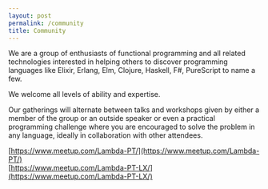 ```yaml
---
layout: post
permalink: /community
title: Community
---
```


We are a group of enthusiasts of functional programming and all related technologies interested in helping others to discover programming languages like Elixir, Erlang, Elm, Clojure, Haskell, F#, PureScript to name a few.

We welcome all levels of ability and expertise.

Our gatherings will alternate between talks and workshops given by either a member of the group or an outside speaker or even a practical programming challenge where you are encouraged to solve the problem in any language, ideally in collaboration with other attendees.

[https://www.meetup.com/Lambda-PT/](https://www.meetup.com/Lambda-PT/)<br>
[https://www.meetup.com/Lambda-PT-LX/](https://www.meetup.com/Lambda-PT-LX/)

